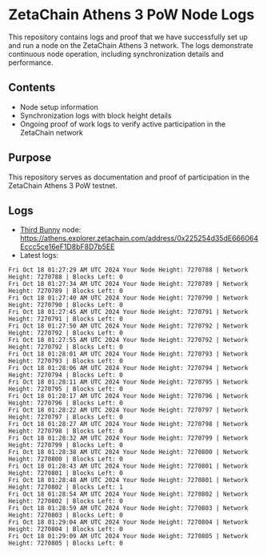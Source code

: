# ZetaChain Athens 3 PoW Node Logs
This repository contains logs and proof that we have successfully set up and run a node on the ZetaChain Athens 3 network. The logs demonstrate continuous node operation, including synchronization details and performance.

## Contents
- Node setup information
- Synchronization logs with block height details
- Ongoing proof of work logs to verify active participation in the ZetaChain network

## Purpose
This repository serves as documentation and proof of participation in the ZetaChain Athens 3 PoW testnet.

## Logs

- [Third Bunny](https://thirdbunny.xyz/) node: https://athens.explorer.zetachain.com/address/0x225254d35dE666064Eccc5ce16eF1D8bF8D7b5EE
- Latest logs:
```
Fri Oct 18 01:27:29 AM UTC 2024 Your Node Height: 7270788 | Network Height: 7270788 | Blocks Left: 0
Fri Oct 18 01:27:34 AM UTC 2024 Your Node Height: 7270789 | Network Height: 7270789 | Blocks Left: 0
Fri Oct 18 01:27:40 AM UTC 2024 Your Node Height: 7270790 | Network Height: 7270790 | Blocks Left: 0
Fri Oct 18 01:27:45 AM UTC 2024 Your Node Height: 7270791 | Network Height: 7270791 | Blocks Left: 0
Fri Oct 18 01:27:50 AM UTC 2024 Your Node Height: 7270792 | Network Height: 7270792 | Blocks Left: 0
Fri Oct 18 01:27:55 AM UTC 2024 Your Node Height: 7270792 | Network Height: 7270792 | Blocks Left: 0
Fri Oct 18 01:28:01 AM UTC 2024 Your Node Height: 7270793 | Network Height: 7270793 | Blocks Left: 0
Fri Oct 18 01:28:06 AM UTC 2024 Your Node Height: 7270794 | Network Height: 7270794 | Blocks Left: 0
Fri Oct 18 01:28:11 AM UTC 2024 Your Node Height: 7270795 | Network Height: 7270795 | Blocks Left: 0
Fri Oct 18 01:28:17 AM UTC 2024 Your Node Height: 7270796 | Network Height: 7270796 | Blocks Left: 0
Fri Oct 18 01:28:22 AM UTC 2024 Your Node Height: 7270797 | Network Height: 7270797 | Blocks Left: 0
Fri Oct 18 01:28:27 AM UTC 2024 Your Node Height: 7270798 | Network Height: 7270798 | Blocks Left: 0
Fri Oct 18 01:28:32 AM UTC 2024 Your Node Height: 7270799 | Network Height: 7270799 | Blocks Left: 0
Fri Oct 18 01:28:38 AM UTC 2024 Your Node Height: 7270800 | Network Height: 7270800 | Blocks Left: 0
Fri Oct 18 01:28:43 AM UTC 2024 Your Node Height: 7270801 | Network Height: 7270801 | Blocks Left: 0
Fri Oct 18 01:28:48 AM UTC 2024 Your Node Height: 7270801 | Network Height: 7270802 | Blocks Left: 1
Fri Oct 18 01:28:54 AM UTC 2024 Your Node Height: 7270802 | Network Height: 7270802 | Blocks Left: 0
Fri Oct 18 01:28:59 AM UTC 2024 Your Node Height: 7270803 | Network Height: 7270803 | Blocks Left: 0
Fri Oct 18 01:29:04 AM UTC 2024 Your Node Height: 7270804 | Network Height: 7270804 | Blocks Left: 0
Fri Oct 18 01:29:09 AM UTC 2024 Your Node Height: 7270805 | Network Height: 7270805 | Blocks Left: 0
```
